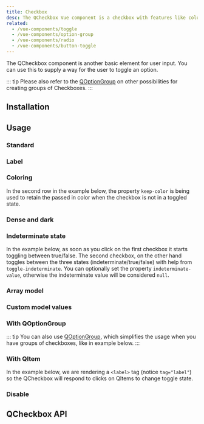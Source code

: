 ```yaml
---
title: Checkbox
desc: The QCheckbox Vue component is a checkbox with features like coloring, ripple and indeterminate state.
related:
  - /vue-components/toggle
  - /vue-components/option-group
  - /vue-components/radio
  - /vue-components/button-toggle
---
```


The QCheckbox component is another basic element for user input. You can use this to supply a way for the user to toggle an option.

::: tip
Please also refer to the [QOptionGroup](/vue-components/option-group) on other possibilities for creating groups of Checkboxes.
:::


## Installation
<doc-installation components="QCheckbox" />

## Usage

### Standard

<doc-example title="Standard" file="QCheckbox/Standard" />

### Label

<doc-example title="Label" file="QCheckbox/Label" />

### Coloring

In the second row in the example below, the property `keep-color` is being used to retain the passed in color when the checkbox is not in a toggled state.

<doc-example title="Coloring" file="QCheckbox/Coloring" />

### Dense and dark

<doc-example title="Dense" file="QCheckbox/Dense" />

<doc-example title="On a dark background" file="QCheckbox/OnDarkBackground" dark />

### Indeterminate state

In the example below, as soon as you click on the first checkbox it starts toggling between true/false. The second checkbox, on the other hand toggles between the three states (indeterminate/true/false) with help from `toggle-indeterminate`. You can optionally set the property `indeterminate-value`, otherwise the indeterminate value will be considered `null`.

<doc-example title="Indeterminate state" file="QCheckbox/IndeterminateState" />

### Array model

<doc-example title="Array as model" file="QCheckbox/ArrayAsModel" />

### Custom model values

<doc-example title="Custom model values" file="QCheckbox/CustomModel" />

### With QOptionGroup

::: tip
You can also use [QOptionGroup](/vue-components/option-group), which simplifies the usage when you have groups of checkboxes, like in example below.
:::

<doc-example title="Usage with QOptionGroup" file="QCheckbox/OptionGroup" />

### With QItem

In the example below, we are rendering a `<label>` tag (notice `tag="label"`) so the QCheckbox will respond to clicks on QItems to change toggle state.

<doc-example title="With QItem" file="QCheckbox/InaList" />

### Disable

<doc-example title="Disable" file="QCheckbox/Disable" />

## QCheckbox API
<doc-api file="QCheckbox" />
